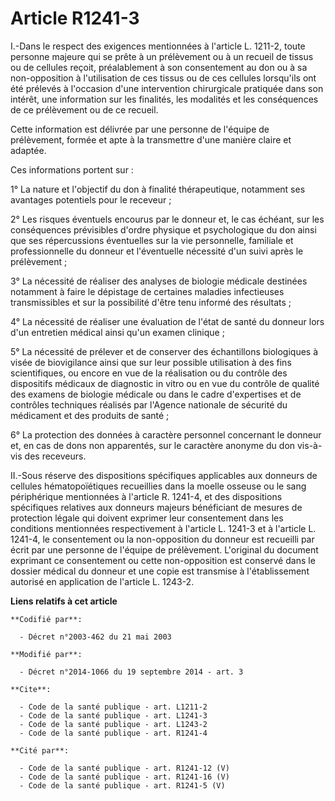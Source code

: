 # Article R1241-3

I.-Dans le respect des exigences mentionnées à l'article L. 1211-2, toute personne majeure qui se prête à un prélèvement ou à
un recueil de tissus ou de cellules reçoit, préalablement à son consentement au don ou à sa non-opposition à l'utilisation de
ces tissus ou de ces cellules lorsqu'ils ont été prélevés à l'occasion d'une intervention chirurgicale pratiquée dans son
intérêt, une information sur les finalités, les modalités et les conséquences de ce prélèvement ou de ce recueil. 

Cette information est délivrée par une personne de l'équipe de prélèvement, formée et apte à la transmettre d'une manière
claire et adaptée. 

Ces informations portent sur : 

1° La nature et l'objectif du don à finalité thérapeutique, notamment ses avantages potentiels pour le receveur ; 

2° Les risques éventuels encourus par le donneur et, le cas échéant, sur les conséquences prévisibles d'ordre physique et
psychologique du don ainsi que ses répercussions éventuelles sur la vie personnelle, familiale et professionnelle du donneur
et l'éventuelle nécessité d'un suivi après le prélèvement ; 

3° La nécessité de réaliser des analyses de biologie médicale destinées notamment à faire le dépistage de certaines maladies
infectieuses transmissibles et sur la possibilité d'être tenu informé des résultats ; 

4° La nécessité de réaliser une évaluation de l'état de santé du donneur lors d'un entretien médical ainsi qu'un examen
clinique ; 

5° La nécessité de prélever et de conserver des échantillons biologiques à visée de biovigilance ainsi que sur leur possible
utilisation à des fins scientifiques, ou encore en vue de la réalisation ou du contrôle des dispositifs médicaux de
diagnostic in vitro ou en vue du contrôle de qualité des examens de biologie médicale ou dans le cadre d'expertises et de
contrôles techniques réalisés par l'Agence nationale de sécurité du médicament et des produits de santé ; 

6° La protection des données à caractère personnel concernant le donneur et, en cas de dons non apparentés, sur le caractère
anonyme du don vis-à-vis des receveurs. 

II.-Sous réserve des dispositions spécifiques applicables aux donneurs de cellules hématopoïétiques recueillies dans la
moelle osseuse ou le sang périphérique mentionnées à l'article R. 1241-4, et des dispositions spécifiques relatives aux
donneurs majeurs bénéficiant de mesures de protection légale qui doivent exprimer leur consentement dans les conditions
mentionnées respectivement à l'article L. 1241-3 et à l'article L. 1241-4, le consentement ou la non-opposition du donneur
est recueilli par écrit par une personne de l'équipe de prélèvement. L'original du document exprimant ce consentement ou
cette non-opposition est conservé dans le dossier médical du donneur et une copie est transmise à l'établissement autorisé en
application de l'article L. 1243-2.

**Liens relatifs à cet article**

	**Codifié par**:

	  - Décret n°2003-462 du 21 mai 2003

	**Modifié par**:

	  - Décret n°2014-1066 du 19 septembre 2014 - art. 3

	**Cite**:

	  - Code de la santé publique - art. L1211-2
	  - Code de la santé publique - art. L1241-3
	  - Code de la santé publique - art. L1243-2
	  - Code de la santé publique - art. R1241-4

	**Cité par**:

	  - Code de la santé publique - art. R1241-12 (V)
	  - Code de la santé publique - art. R1241-16 (V)
	  - Code de la santé publique - art. R1241-5 (V)
